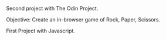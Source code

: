 Second project with The Odin Project.

Objective: Create an in-browser game of Rock, Paper, Scissors.

First Project with Javascript.